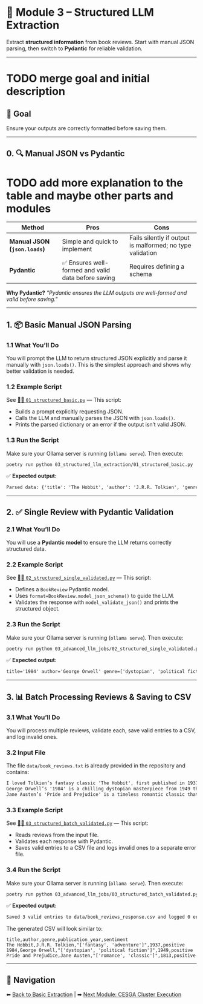 
# 🧩 Module 3 – Structured LLM Extraction

Extract **structured information** from book reviews. Start with manual JSON parsing, then switch to **Pydantic** for reliable validation.

---

# TODO merge goal and initial description

## 🎯 Goal

Ensure your outputs are correctly formatted before saving them.

---

## 0. 🔍 Manual JSON vs Pydantic

# TODO add more explanation to the table and maybe other parts and modules

| Method                         | Pros                                               | Cons                                                      |
| ------------------------------ | -------------------------------------------------- | --------------------------------------------------------- |
| **Manual JSON (`json.loads`)** | Simple and quick to implement                      | Fails silently if output is malformed; no type validation |
| **Pydantic**                   | ✅ Ensures well-formed and valid data before saving | Requires defining a schema                                |

**Why Pydantic?**
*"Pydantic ensures the LLM outputs are well-formed and valid before saving."*

---

## 1. 📦 Basic Manual JSON Parsing

### **1.1 What You’ll Do**

You will prompt the LLM to return structured JSON explicitly and parse it manually with `json.loads()`. This is the simplest approach and shows why better validation is needed.

### **1.2 Example Script**

See [🧑‍💻 `01_structured_basic.py`](./01_structured_basic.py) — This script:

- Builds a prompt explicitly requesting JSON.
- Calls the LLM and manually parses the JSON with `json.loads()`.
- Prints the parsed dictionary or an error if the output isn’t valid JSON.

### **1.3 Run the Script**

Make sure your Ollama server is running (`ollama serve`). Then execute:

```bash
poetry run python 03_structured_llm_extraction/01_structured_basic.py
```

✅ **Expected output:**

```txt
Parsed data: {'title': 'The Hobbit', 'author': 'J.R.R. Tolkien', 'genre': ['fantasy', 'adventure'], 'publication_year': 1937, 'sentiment': 'positive'}
```

---

## 2. ✅ Single Review with Pydantic Validation

### **2.1 What You’ll Do**

You will use a **Pydantic model** to ensure the LLM returns correctly structured data.

### **2.2 Example Script**

See [🧑‍💻 `02_structured_single_validated.py`](./02_structured_single_validated.py) — This script:

- Defines a `BookReview` Pydantic model.
- Uses `format=BookReview.model_json_schema()` to guide the LLM.
- Validates the response with `model_validate_json()` and prints the structured object.

### **2.3 Run the Script**

Make sure your Ollama server is running (`ollama serve`). Then execute:

```bash
poetry run python 03_advanced_llm_jobs/02_structured_single_validated.py
```

✅ **Expected output:**

```txt
title='1984' author='George Orwell' genre=['dystopian', 'political fiction'] publication_year=1949 sentiment='positive'
```

---

## 3. 📊 Batch Processing Reviews & Saving to CSV

### **3.1 What You’ll Do**

You will process multiple reviews, validate each, save valid entries to a CSV, and log invalid ones.

### **3.2 Input File**

The file `data/book_reviews.txt` is already provided in the repository and contains:

```txt
I loved Tolkien’s fantasy classic 'The Hobbit', first published in 1937. Such a charming adventure!
George Orwell’s '1984' is a chilling dystopian masterpiece from 1949 that feels frighteningly relevant today.
Jane Austen’s 'Pride and Prejudice' is a timeless romantic classic that brilliantly critiques social norms.
```

### **3.3 Example Script**

See [🧑‍💻 `03_structured_batch_validated.py`](./03_structured_batch_validated.py) — This script:

- Reads reviews from the input file.
- Validates each response with Pydantic.
- Saves valid entries to a CSV file and logs invalid ones to a separate error file.

### **3.4 Run the Script**

Make sure your Ollama server is running (`ollama serve`). Then execute:

```bash
poetry run python 03_advanced_llm_jobs/03_structured_batch_validated.py
```

✅ **Expected output:**

```txt
Saved 3 valid entries to data/book_reviews_response.csv and logged 0 errors.
```

The generated CSV will look similar to:

```csv
title,author,genre,publication_year,sentiment
The Hobbit,J.R.R. Tolkien,"['fantasy', 'adventure']",1937,positive
1984,George Orwell,"['dystopian', 'political fiction']",1949,positive
Pride and Prejudice,Jane Austen,"['romance', 'classic']",1813,positive
```

---

## 🔗 Navigation

⬅ [Back to Basic Extraction](../02_basic_llm_extraction/README.md) | ➡ [Next Module: CESGA Cluster Execution](../04_cluster_execution/README.md)

